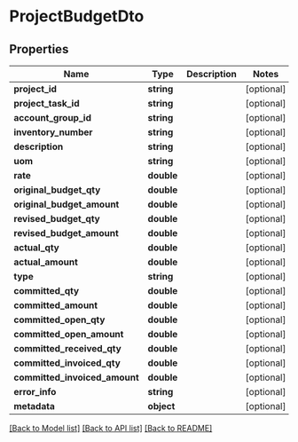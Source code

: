 # ProjectBudgetDto

## Properties
Name | Type | Description | Notes
------------ | ------------- | ------------- | -------------
**project_id** | **string** |  | [optional] 
**project_task_id** | **string** |  | [optional] 
**account_group_id** | **string** |  | [optional] 
**inventory_number** | **string** |  | [optional] 
**description** | **string** |  | [optional] 
**uom** | **string** |  | [optional] 
**rate** | **double** |  | [optional] 
**original_budget_qty** | **double** |  | [optional] 
**original_budget_amount** | **double** |  | [optional] 
**revised_budget_qty** | **double** |  | [optional] 
**revised_budget_amount** | **double** |  | [optional] 
**actual_qty** | **double** |  | [optional] 
**actual_amount** | **double** |  | [optional] 
**type** | **string** |  | [optional] 
**committed_qty** | **double** |  | [optional] 
**committed_amount** | **double** |  | [optional] 
**committed_open_qty** | **double** |  | [optional] 
**committed_open_amount** | **double** |  | [optional] 
**committed_received_qty** | **double** |  | [optional] 
**committed_invoiced_qty** | **double** |  | [optional] 
**committed_invoiced_amount** | **double** |  | [optional] 
**error_info** | **string** |  | [optional] 
**metadata** | **object** |  | [optional] 

[[Back to Model list]](../README.md#documentation-for-models) [[Back to API list]](../README.md#documentation-for-api-endpoints) [[Back to README]](../README.md)


